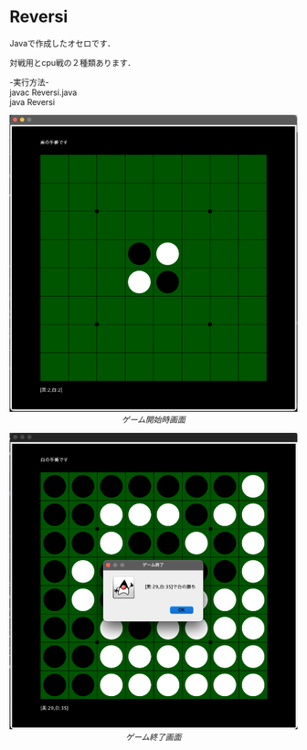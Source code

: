 # Reversi

Javaで作成したオセロです．

対戦用とcpu戦の２種類あります．

-実行方法-\
javac Reversi.java\
java Reversi

<p align="center">
  <img src="image/riversi00.png" width="600">
  <br>
  <em>ゲーム開始時画面</em>
</p>
<p align="center">
  <img src="image/reversi01.png" width="600">
  <br>
  <em>ゲーム終了画面</em>
</p>
